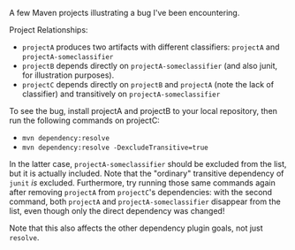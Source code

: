 A few Maven projects illustrating a bug I've been encountering.

Project Relationships:
* `projectA` produces two artifacts with different classifiers: `projectA` and `projectA-someclassifier`
* `projectB` depends directly on `projectA-someclassifier` (and also junit, for illustration purposes).
* `projectC` depends directly on `projectB` and `projectA` (note the lack of classifier) and transitively on `projectA-someclassifier`

To see the bug, install projectA and projectB to your local repository, then run the following commands on projectC:
* `mvn dependency:resolve`
* `mvn dependency:resolve -DexcludeTransitive=true`

In the latter case, `projectA-someclassifier` should be excluded from the list, but it is actually included. Note that the "ordinary" transitive dependency of `junit` _is_ excluded. Furthermore, try running those same commands again after removing `projectA` from `projectC`'s dependencies: with the second command, both `projectA` and `projectA-someclassifier` disappear from the list, even though only the direct dependency was changed!

Note that this also affects the other dependency plugin goals, not just `resolve`.
